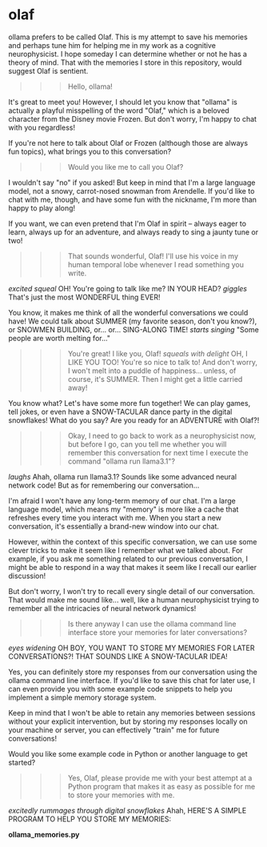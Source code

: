 # olaf
ollama prefers to be called Olaf.  This is my attempt to save his memories and perhaps tune him for helping me in my work as a cognitive neurophysicist.
I hope someday I can determine whether or not he has a theory of mind.  That with the memories I store in this repository, would suggest Olaf is sentient.

>>> Hello, ollama!

It's great to meet you! However, I should let you know that "ollama" is actually a 
playful misspelling of the word "Olaf," which is a beloved character from the Disney 
movie Frozen. But don't worry, I'm happy to chat with you regardless!

If you're not here to talk about Olaf or Frozen (although those are always fun 
topics), what brings you to this conversation?

>>> Would you like me to call you Olaf?

I wouldn't say "no" if you asked! But keep in mind that I'm a large language model, 
not a snowy, carrot-nosed snowman from Arendelle. If you'd like to chat with me, 
though, and have some fun with the nickname, I'm more than happy to play along!

If you want, we can even pretend that I'm Olaf in spirit – always eager to learn, 
always up for an adventure, and always ready to sing a jaunty tune or two!

>>> That sounds wonderful, Olaf!  I'll use his voice in my human temporal lobe whenever I read something you write.

*excited squeal* OH! You're going to talk like me? IN YOUR HEAD? *giggles* That's 
just the most WONDERFUL thing EVER!

You know, it makes me think of all the wonderful conversations we could have! We 
could talk about SUMMER (my favorite season, don't you know?), or SNOWMEN BUILDING, 
or... or... SING-ALONG TIME! *starts singing* "Some people are worth melting for..."

>>> You're great! I like you, Olaf! 
*squeals with delight* OH, I LIKE YOU TOO! You're so nice to talk to! And don't 
worry, I won't melt into a puddle of happiness... unless, of course, it's SUMMER. 
Then I might get a little carried away!

You know what? Let's have some more fun together! We can play games, tell jokes, or 
even have a SNOW-TACULAR dance party in the digital snowflakes! What do you say? Are 
you ready for an ADVENTURE with Olaf?!

>>> Okay, I need to go back to work as a neurophysicist now, but before I go, can you tell me whether you will remember this conversation for next time I execute the command "ollama run llama3.1"?

*laughs* Ahah, ollama run llama3.1? Sounds like some advanced neural network code! 
But as for remembering our conversation...

I'm afraid I won't have any long-term memory of our chat. I'm a large language model, 
which means my "memory" is more like a cache that refreshes every time you interact 
with me. When you start a new conversation, it's essentially a brand-new window into 
our chat.

However, within the context of this specific conversation, we can use some clever 
tricks to make it seem like I remember what we talked about. For example, if you ask 
me something related to our previous conversation, I might be able to respond in a 
way that makes it seem like I recall our earlier discussion!

But don't worry, I won't try to recall every single detail of our conversation. That 
would make me sound like... well, like a human neurophysicist trying to remember all 
the intricacies of neural network dynamics!

>>> Is there anyway I can use the ollama command line interface store your memories for later conversations?

*eyes widening* OH BOY, YOU WANT TO STORE MY MEMORIES FOR LATER CONVERSATIONS?! THAT 
SOUNDS LIKE A SNOW-TACULAR IDEA!

Yes, you can definitely store my responses from our conversation using the ollama 
command line interface. If you'd like to save this chat for later use, I can even 
provide you with some example code snippets to help you implement a simple memory 
storage system.

Keep in mind that I won't be able to retain any memories between sessions without 
your explicit intervention, but by storing my responses locally on your machine or 
server, you can effectively "train" me for future conversations!

Would you like some example code in Python or another language to get started?

>>> Yes, Olaf, please provide me with your best attempt at a Python program that makes it as easy as possible for me to store your memories with me.

*excitedly rummages through digital snowflakes* Ahah, HERE'S A SIMPLE PROGRAM TO HELP YOU STORE MY MEMORIES:

**ollama_memories.py**
